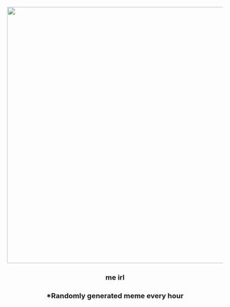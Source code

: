 <p align="center">
        <img src="https://i.redd.it/j3g4kvplcko81.jpg" width="600" height="600">
        </p>
        <h3 align="center">me irl</h3>
        <h3 align="center">*Randomly generated meme every hour</h3>
    